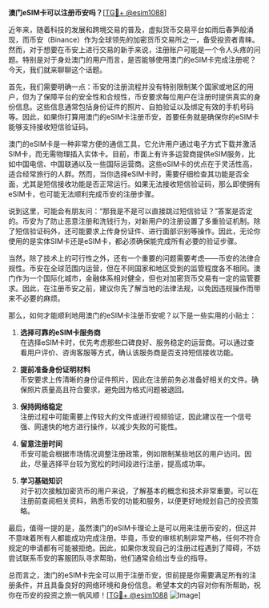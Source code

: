 **澳门eSIM卡可以注册币安吗？**[[TG💪+ @esim1088](https://t.me/s/esim1088)]

近年来，随着科技的发展和跨境交易的普及，虚拟货币交易平台如雨后春笋般涌现，而币安（Binance）作为全球领先的加密货币交易所之一，备受投资者青睐。然而，对于想要在币安上进行交易的新手来说，注册账户可能是一个令人头疼的问题。特别是对于身处澳门的用户而言，是否能够使用澳门的eSIM卡完成注册呢？今天，我们就来聊聊这个话题。

首先，我们需要明确一点：币安的注册流程并没有特别限制某个国家或地区的用户，但为了保障平台的安全性和合规性，币安要求每位用户在注册时提供真实的身份信息。这些信息通常包括身份证件的照片、自拍验证以及绑定有效的手机号码等。因此，如果你打算用澳门的eSIM卡注册币安，首要任务就是确保你的eSIM卡能够支持接收短信验证码。

澳门的eSIM卡是一种非常方便的通信工具，它允许用户通过电子方式下载并激活SIM卡，而无需物理插入实体卡。目前，市面上有许多运营商提供eSIM服务，比如中国电信、中国联通以及一些国际运营商。这些eSIM卡的优点在于灵活性高，适合经常旅行的人群。然而，当你选择eSIM卡时，需要仔细检查其功能是否全面，尤其是短信接收功能是否正常运行。如果无法接收短信验证码，那么即使拥有eSIM卡，也可能无法顺利完成币安的注册步骤。

说到这里，可能会有朋友问：“那我是不是可以直接跳过短信验证？”答案是否定的。币安为了防止恶意注册和洗钱行为，对新用户的注册设置了多重验证机制。除了短信验证码外，还可能要求上传身份证件、进行面部识别等操作。因此，无论你使用的是实体SIM卡还是eSIM卡，都必须确保能完成所有必要的验证步骤。

当然，除了技术上的可行性之外，还有一个重要的问题需要考虑——币安的法律合规性。币安在全球范围内运营，但在不同国家和地区受到的监管程度各不相同。澳门作为一个国际化城市，金融体系相对健全，但也对加密货币交易有一定的监管要求。因此，在注册币安之前，建议你先了解当地的法律法规，以免因违规操作而带来不必要的麻烦。

那么，如何才能顺利地用澳门的eSIM卡注册币安呢？以下是一些实用的小贴士：

1. **选择可靠的eSIM卡服务商**  
   在选择eSIM卡时，优先考虑那些口碑良好、服务稳定的运营商。可以通过查看用户评价、咨询客服等方式，确认该服务商是否支持短信接收功能。

2. **提前准备身份证明材料**  
   币安要求上传清晰的身份证件照片，因此在注册前务必准备好相关的文件。确保照片质量高且符合要求，避免因为格式问题被退回。

3. **保持网络稳定**  
   注册过程中可能需要上传较大的文件或进行视频验证，因此建议在一个信号强、网速快的地方进行操作，以减少失败的可能性。

4. **留意注册时间**  
   币安可能会根据市场情况调整注册政策，例如限制某些地区的用户访问。因此，尽量选择平台较为宽松的时间段进行注册，提高成功率。

5. **学习基础知识**  
   对于初次接触加密货币的用户来说，了解基本的概念和技术非常重要。可以在注册前查阅相关资料，熟悉币安的功能和服务，以便更好地规划自己的投资策略。

最后，值得一提的是，虽然澳门的eSIM卡理论上是可以用来注册币安的，但这并不意味着所有人都能成功完成注册。毕竟，币安的审核机制非常严格，任何不符合规定的申请都有可能被拒绝。因此，如果你发现自己的注册过程遇到了障碍，不妨尝试联系币安的客服团队寻求帮助，他们通常会给出专业的指导。

总而言之，澳门的eSIM卡完全可以用于注册币安，但前提是你需要满足所有的注册条件，并且具备良好的网络环境和身份信息。希望本文的内容对你有所帮助，祝你在币安的投资之旅一帆风顺！[[TG💪+ @esim1088](https://t.me/s/esim1088) ![Image](https://i.postimg.cc/4NQfJmqS/Snipaste-2025-05-13-00-14-12.png)]